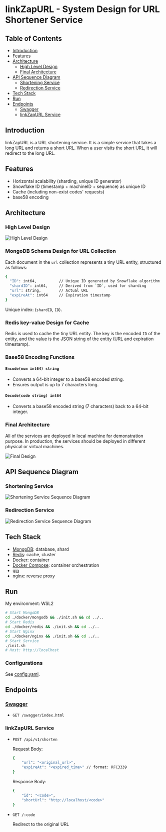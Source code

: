 # linkZapURL - System Design for URL Shortener Service

## Table of Contents
- [Introduction](#introduction)
- [Features](#features)
- [Architecture](#architecture)
  - [High Level Design](#high-level-design)
  - [Final Architecture](#final-architecture)
- [API Sequence Diagram](#api-sequence-diagram)
    - [Shortening Service](#shortening-service)
    - [Redirection Service](#redirection-service)
- [Tech Stack](#tech-stack)
- [Run](#run)
- [Endpoints](#endpoints)
  - [Swagger](#swagger)
  - [linkZapURL Service](#linkzapurl-service)

## Introduction
linkZapURL is a URL shortening service. It is a simple service that takes a long URL and returns a short URL. When a user visits the short URL, it will redirect to the long URL.

## Features
- Horizontal scalability (sharding, unique ID generator)
- Snowflake ID (timestamp + machineID + sequence) as unique ID
- Cache (including non-exist codes' requests)
- base58 encoding

## Architecture

### High Level Design
![High Level Design](./docs/design/High_Level_Design.jpeg)

### MongoDB Schema Design for URL Collection

Each document in the `url` collection represents a tiny URL entity, structured as follows:

```bash
{
  "ID": int64,          // Unique ID generated by Snowflake algorithm
  "shardID": int64,     // Derived from `ID`, used for sharding
  "url": string,        // Actual URL
  "expireAt": int64     // Expiration timestamp
}
```
Unique index: (`shardID`, `ID`).

### Redis key-value Design for Cache

Redis is used to cache the tiny URL entity. The key is the encoded `ID` of the entity, and the value is the JSON string of the entity (URL and expiration timestamp).

### Base58 Encoding Functions

#### `Encode(num int64) string`
- Converts a 64-bit integer to a base58 encoded string.
- Ensures output is up to 7 characters long.

#### `Decode(code string) int64`
- Converts a base58 encoded string (7 characters) back to a 64-bit integer.


### Final Architecture
All of the services are deployed in local machine for demonstration purpose. In production, the services should be deployed in different physical or virtual machines.

![Final Design](./docs/diagrams/linkzapurl_architecture.png)

## API Sequence Diagram
### Shortening Service

![Shortening Service Sequence Diagram](./docs/design/Shortening%20Service/sequentialDiagram.jpeg)

### Redirection Service

![Redirection Service Sequence Diagram](./docs/design/Redirection%20Service/sequentialDiagram.jpeg)

## Tech Stack
- [MongoDB](https://www.mongodb.com/): database, shard
- [Redis](https://redis.io/): cache, cluster
- [Docker](https://www.docker.com/): container
- [Docker Compose](https://docs.docker.com/compose/): container orchestration
- [gin](https://github.com/gin-gonic/gin)
- [nginx](https://www.nginx.com/): reverse proxy

## Run
My environment: WSL2
```bash
# Start MongoDB
cd ./docker/mongodb && ./init.sh && cd ../..
# Start Redis
cd ./docker/redis && ./init.sh && cd ../..
# Start Nginx
cd ./docker/nginx && ./init.sh && cd ../..
# Start Service
./init.sh
# Host: http://localhost
```

### Configurations
See [config.yaml](./docker/config.yaml).

## Endpoints

### [Swagger](./docs/swagger.json)
- `GET /swagger/index.html`

### linkZapURL Service
- `POST /api/v1/shorten`

    Request Body:
    ```bash
    {
        "url": "<original_url>",
        "expireAt": "<expired_time>" // format: RFC3339
    }
    ```
    
    Response Body:
    ```bash
    {
        "id": "<code>",
        "shortUrl": "http://localhost/<code>"
    }
    ```
- `GET /:code`

   Redirect to the original URL
